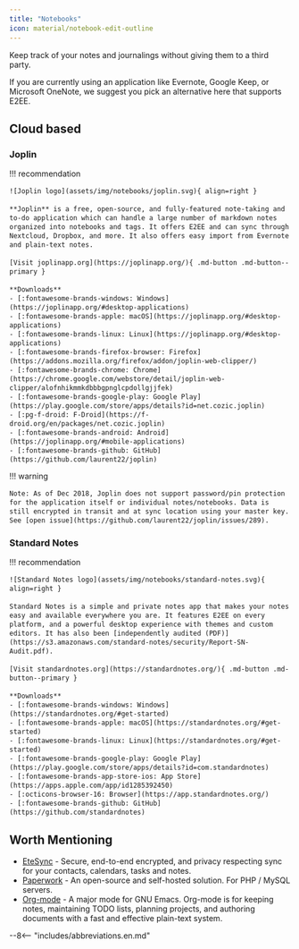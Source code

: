 ```yaml
---
title: "Notebooks"
icon: material/notebook-edit-outline
---
```


Keep track of your notes and journalings without giving them to a third party.

If you are currently using an application like Evernote, Google Keep, or Microsoft OneNote, we suggest you pick an alternative here that supports E2EE.

## Cloud based

### Joplin

!!! recommendation

    ![Joplin logo](assets/img/notebooks/joplin.svg){ align=right }

    **Joplin** is a free, open-source, and fully-featured note-taking and to-do application which can handle a large number of markdown notes organized into notebooks and tags. It offers E2EE and can sync through Nextcloud, Dropbox, and more. It also offers easy import from Evernote and plain-text notes.

    [Visit joplinapp.org](https://joplinapp.org/){ .md-button .md-button--primary }

    **Downloads**
    - [:fontawesome-brands-windows: Windows](https://joplinapp.org/#desktop-applications)
    - [:fontawesome-brands-apple: macOS](https://joplinapp.org/#desktop-applications)
    - [:fontawesome-brands-linux: Linux](https://joplinapp.org/#desktop-applications)
    - [:fontawesome-brands-firefox-browser: Firefox](https://addons.mozilla.org/firefox/addon/joplin-web-clipper/)
    - [:fontawesome-brands-chrome: Chrome](https://chrome.google.com/webstore/detail/joplin-web-clipper/alofnhikmmkdbbbgpnglcpdollgjjfek)
    - [:fontawesome-brands-google-play: Google Play](https://play.google.com/store/apps/details?id=net.cozic.joplin)
    - [:pg-f-droid: F-Droid](https://f-droid.org/en/packages/net.cozic.joplin)
    - [:fontawesome-brands-android: Android](https://joplinapp.org/#mobile-applications)
    - [:fontawesome-brands-github: GitHub](https://github.com/laurent22/joplin)

!!! warning

    Note: As of Dec 2018, Joplin does not support password/pin protection for the application itself or individual notes/notebooks. Data is still encrypted in transit and at sync location using your master key. See [open issue](https://github.com/laurent22/joplin/issues/289).

### Standard Notes

!!! recommendation

    ![Standard Notes logo](assets/img/notebooks/standard-notes.svg){ align=right }

    Standard Notes is a simple and private notes app that makes your notes easy and available everywhere you are. It features E2EE on every platform, and a powerful desktop experience with themes and custom editors. It has also been [independently audited (PDF)](https://s3.amazonaws.com/standard-notes/security/Report-SN-Audit.pdf).

    [Visit standardnotes.org](https://standardnotes.org/){ .md-button .md-button--primary }

    **Downloads**
    - [:fontawesome-brands-windows: Windows](https://standardnotes.org/#get-started)
    - [:fontawesome-brands-apple: macOS](https://standardnotes.org/#get-started)
    - [:fontawesome-brands-linux: Linux](https://standardnotes.org/#get-started)
    - [:fontawesome-brands-google-play: Google Play](https://play.google.com/store/apps/details?id=com.standardnotes)
    - [:fontawesome-brands-app-store-ios: App Store](https://apps.apple.com/app/id1285392450)
    - [:octicons-browser-16: Browser](https://app.standardnotes.org/)
    - [:fontawesome-brands-github: GitHub](https://github.com/standardnotes)

## Worth Mentioning

- [EteSync](https://www.etesync.com/) - Secure, end-to-end encrypted, and privacy respecting sync for your contacts, calendars, tasks and notes.
- [Paperwork](https://paperwork.cloud/) - An open-source and self-hosted solution. For PHP / MySQL servers.
- [Org-mode](https://orgmode.org) - A major mode for GNU Emacs. Org-mode is for keeping notes, maintaining TODO lists, planning projects, and authoring documents with a fast and effective plain-text system.

--8<-- "includes/abbreviations.en.md"
